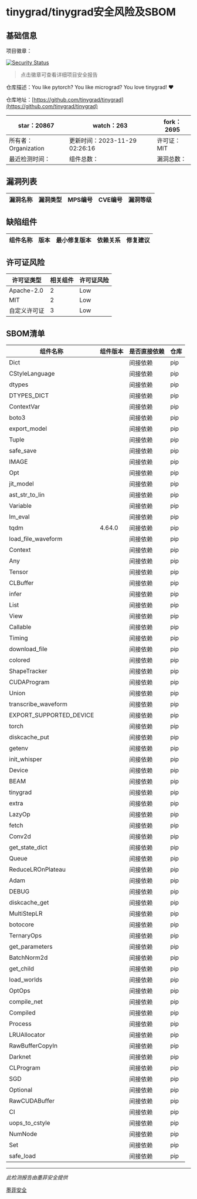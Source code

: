 # tinygrad/tinygrad安全风险及SBOM

## 基础信息

项目徽章：

[![Security Status](https://www.murphysec.com/platform3/v31/badge/1729569021912633344.svg)](https://www.murphysec.com/console/report/1699849103278211072/1729569021912633344)

> 点击徽章可查看详细项目安全报告

仓库描述：You like pytorch? You like micrograd? You love tinygrad! ❤️ 

仓库地址：[https://github.com/tinygrad/tinygrad](https://github.com/tinygrad/tinygrad)

| star：20867 | watch：263 | fork：2695 |
| ----------- | -------------- | ------------ |
| 所有者：Organization | 更新时间：2023-11-29 02:26:16 | 许可证：MIT |
| 最近检测时间： | 组件总数： | 漏洞总数： |




## 漏洞列表

| 漏洞名称 | 漏洞类型 | MPS编号 | CVE编号 | 漏洞等级 |
| ------- | ------ | ------- | ------ | ----- |





## 缺陷组件

| 组件名称 | 版本 | 最小修复版本 | 依赖关系 | 修复建议 |
| -------- | ---- | ------------ | -------- | -------- |





## 许可证风险

| 许可证类型 | 相关组件 | 许可证风险 |
| ---------- | -------- | ---------- |
|Apache-2.0|2|Low|
|MIT|2|Low|
|自定义许可证|3|Low|




## SBOM清单

| 组件名称 | 组件版本 | 是否直接依赖 | 仓库 |
| -------- | -------- | ------------ | ---- |
|Dict||间接依赖|pip|
|CStyleLanguage||间接依赖|pip|
|dtypes||间接依赖|pip|
|DTYPES_DICT||间接依赖|pip|
|ContextVar||间接依赖|pip|
|boto3||间接依赖|pip|
|export_model||间接依赖|pip|
|Tuple||间接依赖|pip|
|safe_save||间接依赖|pip|
|IMAGE||间接依赖|pip|
|Opt||间接依赖|pip|
|jit_model||间接依赖|pip|
|ast_str_to_lin||间接依赖|pip|
|Variable||间接依赖|pip|
|lm_eval||间接依赖|pip|
|tqdm|4.64.0|间接依赖|pip|
|load_file_waveform||间接依赖|pip|
|Context||间接依赖|pip|
|Any||间接依赖|pip|
|Tensor||间接依赖|pip|
|CLBuffer||间接依赖|pip|
|infer||间接依赖|pip|
|List||间接依赖|pip|
|View||间接依赖|pip|
|Callable||间接依赖|pip|
|Timing||间接依赖|pip|
|download_file||间接依赖|pip|
|colored||间接依赖|pip|
|ShapeTracker||间接依赖|pip|
|CUDAProgram||间接依赖|pip|
|Union||间接依赖|pip|
|transcribe_waveform||间接依赖|pip|
|EXPORT_SUPPORTED_DEVICE||间接依赖|pip|
|torch||间接依赖|pip|
|diskcache_put||间接依赖|pip|
|getenv||间接依赖|pip|
|init_whisper||间接依赖|pip|
|Device||间接依赖|pip|
|BEAM||间接依赖|pip|
|tinygrad||间接依赖|pip|
|extra||间接依赖|pip|
|LazyOp||间接依赖|pip|
|fetch||间接依赖|pip|
|Conv2d||间接依赖|pip|
|get_state_dict||间接依赖|pip|
|Queue||间接依赖|pip|
|ReduceLROnPlateau||间接依赖|pip|
|Adam||间接依赖|pip|
|DEBUG||间接依赖|pip|
|diskcache_get||间接依赖|pip|
|MultiStepLR||间接依赖|pip|
|botocore||间接依赖|pip|
|TernaryOps||间接依赖|pip|
|get_parameters||间接依赖|pip|
|BatchNorm2d||间接依赖|pip|
|get_child||间接依赖|pip|
|load_worlds||间接依赖|pip|
|OptOps||间接依赖|pip|
|compile_net||间接依赖|pip|
|Compiled||间接依赖|pip|
|Process||间接依赖|pip|
|LRUAllocator||间接依赖|pip|
|RawBufferCopyIn||间接依赖|pip|
|Darknet||间接依赖|pip|
|CLProgram||间接依赖|pip|
|SGD||间接依赖|pip|
|Optional||间接依赖|pip|
|RawCUDABuffer||间接依赖|pip|
|CI||间接依赖|pip|
|uops_to_cstyle||间接依赖|pip|
|NumNode||间接依赖|pip|
|Set||间接依赖|pip|
|safe_load||间接依赖|pip|


------

*此检测报告由墨菲安全提供*

[墨菲安全](www.murphysec.com)